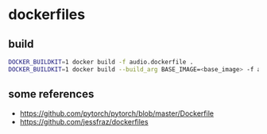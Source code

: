 # dockerfiles

## build

```bash
DOCKER_BUILDKIT=1 docker build -f audio.dockerfile .
DOCKER_BUILDKIT=1 docker build --build_arg BASE_IMAGE=<base_image> -f audio.dockerfile .
```

## some references
- https://github.com/pytorch/pytorch/blob/master/Dockerfile
- https://github.com/jessfraz/dockerfiles
